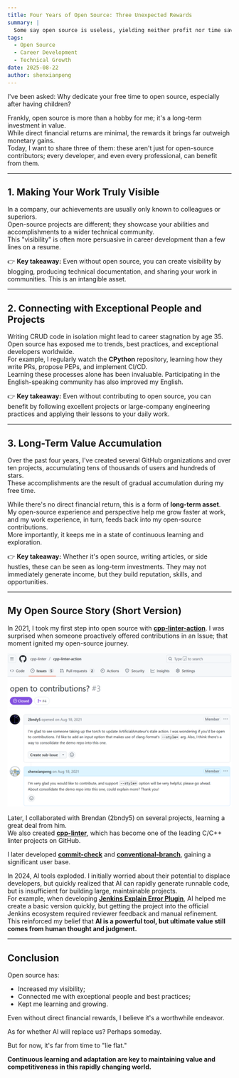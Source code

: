 ```yaml
---
title: Four Years of Open Source: Three Unexpected Rewards
summary: |
  Some say open source is useless, yielding neither profit nor time savings.  But through four years of dedication, I've discovered three unexpected rewards: increased visibility for my work, connections with exceptional people and projects, and the accumulation of long-term value.  These rewards are applicable to every developer.
tags:
  - Open Source
  - Career Development
  - Technical Growth
date: 2025-08-22
author: shenxianpeng
---
```


I've been asked: Why dedicate your free time to open source, especially after having children?

Frankly, open source is more than a hobby for me; it's a long-term investment in value.  
While direct financial returns are minimal, the rewards it brings far outweigh monetary gains.  
Today, I want to share three of them: these aren't just for open-source contributors; every developer, and even every professional, can benefit from them.

---

## 1. Making Your Work Truly Visible

In a company, our achievements are usually only known to colleagues or superiors.  
Open-source projects are different; they showcase your abilities and accomplishments to a wider technical community.  
This "visibility" is often more persuasive in career development than a few lines on a resume.

👉  **Key takeaway:** Even without open source, you can create visibility by blogging, producing technical documentation, and sharing your work in communities. This is an intangible asset.

---

## 2. Connecting with Exceptional People and Projects

Writing CRUD code in isolation might lead to career stagnation by age 35. Open source has exposed me to trends, best practices, and exceptional developers worldwide.  
For example, I regularly watch the **CPython** repository, learning how they write PRs, propose PEPs, and implement CI/CD.  
Learning these processes alone has been invaluable.  Participating in the English-speaking community has also improved my English.

👉 **Key takeaway:** Even without contributing to open source, you can benefit by following excellent projects or large-company engineering practices and applying their lessons to your daily work.

---

## 3. Long-Term Value Accumulation

Over the past four years, I've created several GitHub organizations and over ten projects, accumulating tens of thousands of users and hundreds of stars.  
These accomplishments are the result of gradual accumulation during my free time.

While there's no direct financial return, this is a form of **long-term asset**.  
My open-source experience and perspective help me grow faster at work, and my work experience, in turn, feeds back into my open-source contributions.  
More importantly, it keeps me in a state of continuous learning and exploration.

👉 **Key takeaway:** Whether it's open source, writing articles, or side hustles, these can be seen as long-term investments. They may not immediately generate income, but they build reputation, skills, and opportunities.

---

## My Open Source Story (Short Version)

In 2021, I took my first step into open source with [**cpp-linter-action**](https://github.com/cpp-linter/cpp-linter-action).  I was surprised when someone proactively offered contributions in an Issue; that moment ignited my open-source journey.  

![Started Open Source](start.png)

Later, I collaborated with Brendan (2bndy5) on several projects, learning a great deal from him.  
We also created [**cpp-linter**](https://github.com/cpp-linter), which has become one of the leading C/C++ linter projects on GitHub.

I later developed [**commit-check**](https://github.com/commit-check/commit-check) and [**conventional-branch**](https://github.com/conventional-branch/conventional-branch), gaining a significant user base.

In 2024, AI tools exploded. I initially worried about their potential to displace developers, but quickly realized that AI can rapidly generate runnable code, but is insufficient for building large, maintainable projects.  
For example, when developing [**Jenkins Explain Error Plugin**](https://github.com/jenkinsci/explain-error-plugin), AI helped me create a basic version quickly, but getting the project into the official Jenkins ecosystem required reviewer feedback and manual refinement.  
This reinforced my belief that **AI is a powerful tool, but ultimate value still comes from human thought and judgment.**

---

## Conclusion

Open source has:

* Increased my visibility;
* Connected me with exceptional people and best practices;
* Kept me learning and growing.

Even without direct financial rewards, I believe it's a worthwhile endeavor.

As for whether AI will replace us? Perhaps someday.

But for now, it's far from time to "lie flat."

**Continuous learning and adaptation are key to maintaining value and competitiveness in this rapidly changing world.**